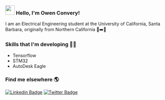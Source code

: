 ### <img src="https://media.giphy.com/media/hvRJCLFzcasrR4ia7z/giphy.gif" width="30px"> Hello, I'm Owen Convery!

I am an Electrical Engineering student at the University of California, Santa Barbara, originally from Northern California 🌲➡️🌴

### Skills that I'm developing 👨‍💻

- Tensorflow
- STM32
- AutoDesk Eagle

### Find me elsewhere 🌎

[![Linkedin Badge](https://img.shields.io/badge/-LinkedIn-blue?style=flat-square&logo=Linkedin&logoColor=white&link=https://www.linkedin.com/in/harshkumarkhatri/)](https://www.linkedin.com/in/owen-convery/)  [![Twitter Badge](https://img.shields.io/badge/-Twitter-1ca0f1?style=flat-square&labelColor=1ca0f1&logo=twitter&logoColor=white&link=https://twitter.com/_diogorodrigues)](https://twitter.com/OwenConvery)
